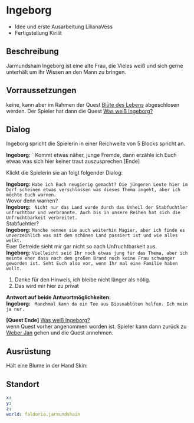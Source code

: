 # Ingeborg

- Idee und erste Ausarbeitung LilianaVess
- Fertigstellung Kirilit

## Beschreibung

Jarmundshain
Ingeborg ist eine alte Frau, die Vieles weiß und sich gerne unterhält um ihr Wissen an den Mann zu bringen. 

## Vorraussetzungen

keine, kann aber im Rahmen der Quest [Blüte des Lebens](#bluete-des-lebens) abgeschlosen werden. Der Spieler hat dann die Quest [Was weiß Ingeborg?](#-was-weiß-ingeborg)

## Dialog

Ingeborg spricht die Spielerin in einer Reichweite von 5 Blocks spricht an.

**Ingeborg:** ` Kommt etwas näher, junge Fremde, dann erzähle ich Euch etwas was sich hier keiner traut auszusprechen.[Ende]

Klickt die Spielerin sie an folgt folgender Dialog:


**Ingeborg:** `Habe ich Euch neugierig gemacht? Die jüngeren Leute hier im Dorf scheinen etwas verschlossen was dieses Thema angeht, aber ich möchte Euch warnen.`  
Wovor denn warnen?   
**Ingeborg:** ` Nicht nur das Land wurde durch das Unheil der Stabfuchtler unfruchtbar und verbrannte. Auch bis in unsere Reihen hat sich die Unfruchtbarkeit verbreitet.`   
Stabfuchtler?   
**Ingeborg:** `Manche nennen sie auch weiterhin Magier, aber ich finde es unverzeihlich was mit dem schönen Land passiert ist und wie alles welkt.`   
Euer Getreide sieht mir gar nicht so nach Unfruchtbarkeit aus.   
**Ingeborg:**  `Vielleicht seid Ihr noch etwas jung für das Thema, aber ich meinte eher dass nach dem großen Brand noch keine Frau schwanger geworden ist. Seht Euch also vor, wenn Ihr mal eine Familie haben wollt.`      
1. Danke für den Hinweis, ich bleibe nicht länger als nötig. 
2. Das wird mir hier zu privat

**Antwort auf beide Antwortmöglichkeiten:**  
**Ingeborg:** ` Manchmal kann da ein Tee aus Biosnablüten helfen. Ich mein ja nur.` 


**[Quest Ende]** [Was weiß Ingeborg?](#-was-weiß-ingeborg)   
wenn Quest vorher angenommen worden ist. Spieler kann dann zurück zu [Weber Jan](../bluete-des-lebens.md) gehen und die Quest annehmen. 


## Ausrüstung

Hält eine Blume in der Hand
Skin:


## Standort

```yml
x: 
y: 
z: 
world: faldoria.jarmundshain
```





